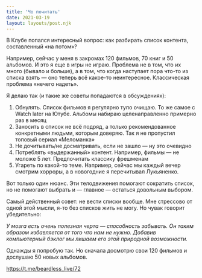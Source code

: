 ```yaml
---
title: 'Чо почитать'
date: 2021-03-19
layout: layouts/post.njk
---
```


В Клубе попался интересный вопрос: как разбирать список контента, составленный «на потом»?

Например, сейчас у меня в закромах 120 фильмов, 70 книг и 50 альбомов. И это я еще в игры не играю. Проблема не в том, что их много (бывало и больше), а в том, что когда наступает пора что-то из списка взять — оно теперь всё какое-то неинтересное. Классическая проблема «нечего надеть».

Я делаю так (и такие же советы попадаются в обсуждениях):
 1. Обнулять. Список фильмов я регулярно тупо очищаю. То же самое с Watch later на Ютубе. Альбомы набираю целенаправленно примерно раз в месяц
 2. Заносить в список не всё подряд, а только рекомендованное конкретными людьми, которым доверяю. Так я не пропустил топовый сериал «Меломанка»
 3. Не дочитывать/не досматривать, если не зашло — ну это очевидно
 4. Потреблять «выдержанный» контент. Например, фильмы — не моложе 5 лет. Предпочитать классику фрешменам
 5. Угареть по какой-то теме. Например, сейчас мы каждый вечер смотрим хорроры, а в новогодние я перечитывал Лукьяненко.

Вот только один нюанс. Эти телодвижения помогают сократить список, но не помогают выбрать и — главное — остаться довольным выбором. 

Самый действенный совет: не вести списки вообще. Мне стрессово от одной этой мысли, я-то без списков жить не могу. Но чувак говорит убедительно:

*У мозга есть очень полезная черта — способность забывать. Он таким образом избавляется от того что нам не нужно. Добавив компьютерный бэклог мы лишаем его этой природной возможности.*

Однажды я попробую так. Но сначала досмотрю свои 120 фильмов и дослушаю 50 новых альбомов.


https://t.me/beardless_live/72
